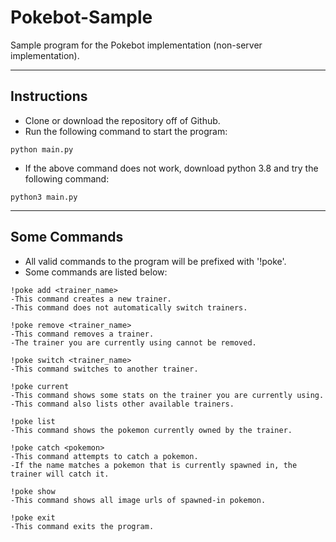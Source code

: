 # Pokebot-Sample
Sample program for the Pokebot implementation (non-server implementation).

---

## Instructions
* Clone or download the repository off of Github.
* Run the following command to start the program:

```
python main.py
```

* If the above command does not work, download python 3.8 and try the following command:

```
python3 main.py
```

---

## Some Commands

* All valid commands to the program will be prefixed with '!poke'. 
* Some commands are listed below:

```
!poke add <trainer_name>
-This command creates a new trainer.
-This command does not automatically switch trainers.

!poke remove <trainer_name>
-This command removes a trainer.
-The trainer you are currently using cannot be removed.

!poke switch <trainer_name>
-This command switches to another trainer.

!poke current
-This command shows some stats on the trainer you are currently using.
-This command also lists other available trainers.

!poke list
-This command shows the pokemon currently owned by the trainer.

!poke catch <pokemon>
-This command attempts to catch a pokemon.
-If the name matches a pokemon that is currently spawned in, the trainer will catch it.

!poke show
-This command shows all image urls of spawned-in pokemon.

!poke exit
-This command exits the program.
```
